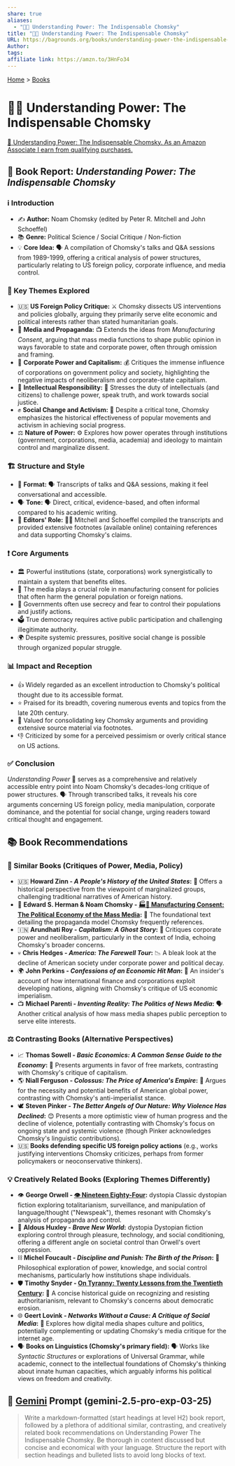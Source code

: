 ```yaml
---
share: true
aliases:
  - "🤔🔌 Understanding Power: The Indispensable Chomsky"
title: "🤔🔌 Understanding Power: The Indispensable Chomsky"
URL: https://bagrounds.org/books/understanding-power-the-indispensable-chomsky
Author: 
tags: 
affiliate link: https://amzn.to/3HnFo34
---
```

[Home](../index.md) > [Books](./index.md)  
# 🤔🔌 Understanding Power: The Indispensable Chomsky  
[🛒 Understanding Power: The Indispensable Chomsky. As an Amazon Associate I earn from qualifying purchases.](https://amzn.to/3HnFo34)  
  
## 📖 Book Report: *Understanding Power: The Indispensable Chomsky*  
  
### ℹ️ Introduction  
  
* ✍️ **Author:** Noam Chomsky (edited by Peter R. Mitchell and John Schoeffel)  
* 📚 **Genre:** Political Science / Social Critique / Non-fiction  
* 💡 **Core Idea:** 🗣️ A compilation of Chomsky's talks and Q&A sessions from 1989-1999, offering a critical analysis of power structures, particularly relating to US foreign policy, corporate influence, and media control.  
  
### 🔑 Key Themes Explored  
  
* 🇺🇸 **US Foreign Policy Critique:** ⚔️ Chomsky dissects US interventions and policies globally, arguing they primarily serve elite economic and political interests rather than stated humanitarian goals.  
* 📢 **Media and Propaganda:** 📺 Extends the ideas from *Manufacturing Consent*, arguing that mass media functions to shape public opinion in ways favorable to state and corporate power, often through omission and framing.  
* 🏢 **Corporate Power and Capitalism:** 💰 Critiques the immense influence of corporations on government policy and society, highlighting the negative impacts of neoliberalism and corporate-state capitalism.  
* 🧠 **Intellectual Responsibility:** 🧐 Stresses the duty of intellectuals (and citizens) to challenge power, speak truth, and work towards social justice.  
* ✊ **Social Change and Activism:** 📣 Despite a critical tone, Chomsky emphasizes the historical effectiveness of popular movements and activism in achieving social progress.  
* ⚖️ **Nature of Power:** ⚙️ Explores how power operates through institutions (government, corporations, media, academia) and ideology to maintain control and marginalize dissent.  
  
### 🏗️ Structure and Style  
  
* 📃 **Format:** 🗣️ Transcripts of talks and Q&A sessions, making it feel conversational and accessible.  
* 🗣️ **Tone:** 🗣️ Direct, critical, evidence-based, and often informal compared to his academic writing.  
* 📝 **Editors' Role:** 👨‍💻 Mitchell and Schoeffel compiled the transcripts and provided extensive footnotes (available online) containing references and data supporting Chomsky's claims.  
  
### ❗ Core Arguments  
  
* 🏛️ Powerful institutions (state, corporations) work synergistically to maintain a system that benefits elites.  
* 📰 The media plays a crucial role in manufacturing consent for policies that often harm the general population or foreign nations.  
* 🤫 Governments often use secrecy and fear to control their populations and justify actions.  
* 🗳️ True democracy requires active public participation and challenging illegitimate authority.  
* 🌍 Despite systemic pressures, positive social change is possible through organized popular struggle.  
  
### 📊 Impact and Reception  
  
* 👍 Widely regarded as an excellent introduction to Chomsky's political thought due to its accessible format.  
* ⭐ Praised for its breadth, covering numerous events and topics from the late 20th century.  
* 💯 Valued for consolidating key Chomsky arguments and providing extensive source material via footnotes.  
* 👎 Criticized by some for a perceived pessimism or overly critical stance on US actions.  
  
### ✅ Conclusion  
  
*Understanding Power* 🤝 serves as a comprehensive and relatively accessible entry point into Noam Chomsky's decades-long critique of power structures. 🗣️ Through transcribed talks, it reveals his core arguments concerning US foreign policy, media manipulation, corporate dominance, and the potential for social change, urging readers toward critical thought and engagement.  
  
## 📚 Book Recommendations  
  
### 📖 Similar Books (Critiques of Power, Media, Policy)  
  
* 🇺🇸 **Howard Zinn - *A People's History of the United States*:** 📜 Offers a historical perspective from the viewpoint of marginalized groups, challenging traditional narratives of American history.  
* 📰 **Edward S. Herman & Noam Chomsky - [🏭🫡 Manufacturing Consent: The Political Economy of the Mass Media](./manufacturing-consent.md):** 📢 The foundational text detailing the propaganda model Chomsky frequently references.  
* 🇮🇳 **Arundhati Roy - *Capitalism: A Ghost Story*:** 🏢 Critiques corporate power and neoliberalism, particularly in the context of India, echoing Chomsky's broader concerns.  
* 💀 **Chris Hedges - *America: The Farewell Tour*:** 📉 A bleak look at the decline of American society under corporate power and political decay.  
* 🌍 **John Perkins - *Confessions of an Economic Hit Man*:** 💼 An insider's account of how international finance and corporations exploit developing nations, aligning with Chomsky's critique of US economic imperialism.  
* 📺 **Michael Parenti - *Inventing Reality: The Politics of News Media*:** 🗣️ Another critical analysis of how mass media shapes public perception to serve elite interests.  
  
### ⚖️ Contrasting Books (Alternative Perspectives)  
  
* 📈 **Thomas Sowell - *Basic Economics: A Common Sense Guide to the Economy*:** 💸 Presents arguments in favor of free markets, contrasting with Chomsky's critique of capitalism.  
* 🌎 **Niall Ferguson - *Colossus: The Price of America's Empire*:** 💪 Argues for the necessity and potential benefits of American global power, contrasting with Chomsky's anti-imperialist stance.  
* 🕊️ **Steven Pinker - *The Better Angels of Our Nature: Why Violence Has Declined*:** 😊 Presents a more optimistic view of human progress and the decline of violence, potentially contrasting with Chomsky's focus on ongoing state and systemic violence (though Pinker acknowledges Chomsky's linguistic contributions).  
* 🇺🇸 **Books defending specific US foreign policy actions** (e.g., works justifying interventions Chomsky criticizes, perhaps from former policymakers or neoconservative thinkers).  
  
### 💡 Creatively Related Books (Exploring Themes Differently)  
  
* 👁️ **George Orwell - [👁️ Nineteen Eighty-Four](./1984.md):** dystopia Classic dystopian fiction exploring totalitarianism, surveillance, and manipulation of language/thought ("Newspeak"), themes resonant with Chomsky's analysis of propaganda and control.  
* 💊 **Aldous Huxley - *Brave New World*:** dystopia Dystopian fiction exploring control through pleasure, technology, and social conditioning, offering a different angle on societal control than Orwell's overt oppression.  
* ⛓️ **Michel Foucault - *Discipline and Punish: The Birth of the Prison*:** 📜 Philosophical exploration of power, knowledge, and social control mechanisms, particularly how institutions shape individuals.  
* 🛡️ **Timothy Snyder - [On Tyranny: Twenty Lessons from the Twentieth Century](./on-tyranny.md):** 📖 A concise historical guide on recognizing and resisting authoritarianism, relevant to Chomsky's concerns about democratic erosion.  
* 🌐 **Geert Lovink - *Networks Without a Cause: A Critique of Social Media*:** 📱 Explores how digital media shapes culture and politics, potentially complementing or updating Chomsky's media critique for the internet age.  
* 🗣️ **Books on Linguistics (Chomsky's primary field):** 🗣️ Works like *Syntactic Structures* or explorations of Universal Grammar, while academic, connect to the intellectual foundations of Chomsky's thinking about innate human capacities, which arguably informs his political views on freedom and creativity.  
  
## 💬 [Gemini](../software/gemini.md) Prompt (gemini-2.5-pro-exp-03-25)  
> Write a markdown-formatted (start headings at level H2) book report, followed by a plethora of additional similar, contrasting, and creatively related book recommendations on Understanding Power The Indispensable Chomsky. Be thorough in content discussed but concise and economical with your language. Structure the report with section headings and bulleted lists to avoid long blocks of text.